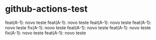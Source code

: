 # github-actions-test

feat(A-1): novo teste
feat(A-1): novo teste
feat(A-1): novo teste
feat(A-1): novo teste
fix(A-1): novo teste
feat(A-1): novo teste
feat(A-1): novo teste
fix(A-1): novo teste
feat(A-1): novo teste
